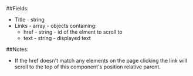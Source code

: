 ##Fields:

* Title - string
* Links - array - objects containing:
  - href - string - id of the elment to scroll to
  - text - string - displayed text

##Notes:

* If the href doesn't match any elements on the page clicking the link will scroll to the top of this component's position relative parent. 